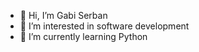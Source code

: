 - 👋 Hi, I’m Gabi Serban
- 👀 I’m interested in software development
- 🌱 I’m currently learning Python


<!---
gabiserban74/gabiserban74 is a ✨ special ✨ repository because its `README.md` (this file) appears on your GitHub profile.
You can click the Preview link to take a look at your changes.
--->
